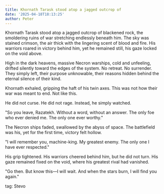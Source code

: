 ```yaml
---
title: Khornath Tarask stood atop a jagged outcrop of
date: '2025-04-18T18:13:25'
author: Peter
---
```


Khornath Tarask stood atop a jagged outcrop of blackened rock, the smoldering ruins of war stretching endlessly beneath him. The sky was stained crimson, the air thick with the lingering scent of blood and fire. His warriors roared in victory behind him, yet he remained still, his gaze locked on the void above.

High in the dark heavens, massive Necron warships, cold and unfeeling, drifted silently toward the edges of the system. No retreat. No surrender. They simply left, their purpose unknowable, their reasons hidden behind the eternal silence of their kind.

Khornath exhaled, gripping the haft of his twin axes. This was not how their war was meant to end. Not like this.

He did not curse. He did not rage. Instead, he simply watched.

"So you leave, Razatekh. Without a word, without an answer. The only foe who ever denied me. The only one ever worthy."

The Necron ships faded, swallowed by the abyss of space. The battlefield was his, yet for the first time, victory felt hollow.

"I will remember you, machine-king. My greatest enemy. The only one I have ever respected."

His grip tightened. His warriors cheered behind him, but he did not turn. His gaze remained fixed on the void, where his greatest rival had vanished.

"Go then. But know this—I will wait. And when the stars burn, I will find you again."

tag: Stevo
